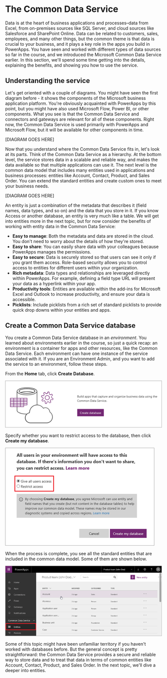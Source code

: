 <properties
   pageTitle="The Common Data Service | Microsoft PowerApps"
   description="Understand this powerful way to store and model data"
   services=""
   suite="powerapps"
   documentationCenter="na"
   authors="mgblythe"
   manager="anneta"
   editor=""
   tags=""
   featuredVideoId=""
   courseDuration="5m"/>

<tags
   ms.service="powerapps"
   ms.devlang="na"
   ms.topic="get-started-article"
   ms.tgt_pltfrm="na"
   ms.workload="na"
   ms.date="11/18/2016"
   ms.author="mblythe"/>

# The Common Data Service
Data is at the heart of business applications and processes–data from Excel, from on-premises sources like SQL Server, and cloud sources like Salesforce and SharePoint Online. Data can be related to customers, sales, employees, and many other things, but the common theme is that data is crucial to your business, and it plays a key role in the apps you build in PowerApps. You have seen and worked with different types of data sources so far in the course, and we introduced the Microsoft Common Data Service earlier. In this section, we'll spend some time getting into the details, explaining the benefits, and showing you how to use the service.


## Understanding the service
Let's get oriented with a couple of diagrams. You might have seen the first diagram before - it shows the components of the Microsoft business application platform. You're obviously acquainted with PowerApps by this point, but you might have also used Microsoft Flow, Power BI, or other components. What you see is that the Common Data Service and connectors and gateways are relevant for all of these components. Right now, the Common Data Service is used primarily with PowerApps and Microsoft Flow, but it will be available for other components in time.

[DIAGRAM GOES HERE]

Now that you understand where the Common Data Service fits in, let's look at its parts. Think of the Common Data Service as a hierarchy. At the bottom level, the service stores data in a scalable and reliable way, and makes the data available so that multiple applications can use it. The next level is the common data model that includes many entities used in applications and business processes: entities like Account, Contact, Product, and Sales Order. You can extend the standard entities and create custom ones to meet your business needs.

[DIAGRAM GOES HERE]

An entity is just a combination of the metadata that describes it (field names, data types, and so on) and the data that you store in it. If you know Access or another database, an entity is very much like a table. We will get into entities more in the next topic, but for now consider the benefits of working with entity data in the Common Data Service:

- **Easy to manage**: Both the metadata and data are stored in the cloud. You don't need to worry about the details of how they're stored.
- **Easy to share**: You can easily share data with your colleagues because PowerApps manages the permissions.
- **Easy to secure**: Data is securely stored so that users can see it only if you grant them access. Role-based security allows you to control access to entities for different users within your organization.
- **Rich metadata**: Data types and relationships are leveraged directly within PowerApps. For example, defining a field type URL will present your data as a hyperlink within your app.
- **Productivity tools**: Entities are available within the add-ins for Microsoft Excel and Outlook to increase productivity, and ensure your data is accessible.
- **Picklists**: Include picklists from a rich set of standard picklists to provide quick drop downs within your entities and apps.


## Create a Common Data Service database
You create a Common Data Service database in an _environment_. You learned about environments earlier in the course, so just a quick recap: an environment is a container for apps and other resources, like the Common Data Service. Each environment can have one instance of the service associated with it. If you are an Environment Admin, and you want to add the service to an environment, follow these steps.

From the **Home** tab, click **Create Database**.

![Common Data Service create database](./media/learning-common-data-service/create-database.png)

Specify whether you want to restrict access to the database, then click **Create my database**.

![Common Data Service specify access](./media/learning-common-data-service/specify-access.png)

When the process is complete, you see all the standard entities that are included in the common data model. Some of them are shown below.

![Common Data Service standard entities](./media/learning-common-data-service/standard-entities.png)

Some of this topic might have been unfamiliar territory if you haven't worked with databases before. But the general concept is pretty straightforward: the Common Data Service provides a secure and reliable way to store data and to treat that data in terms of common entities like Account, Contact, Product, and Sales Order. In the next topic, we'll dive a deeper into entities.